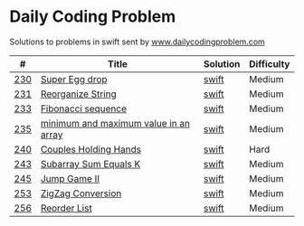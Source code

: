 # Daily Coding Problem


Solutions to problems in swift sent by www.dailycodingproblem.com

| # | Title | Solution | Difficulty |
|---| ----- | -------- | ---------- |
|[230](https://www.dailycodingproblem.com)|[Super Egg drop ](https://leetcode.com/problems/super-egg-drop/) | [swift](./source/230.swift)|Medium|
|[231](https://www.dailycodingproblem.com)|[Reorganize String ](https://leetcode.com/problems/reorganize-string/) | [swift](./source/231.swift)|Medium|
|[233](https://www.dailycodingproblem.com)|[Fibonacci sequence ](https://leetcode.com/problems/fibonacci-number/) | [swift](./source/233.swift)|Medium|
|[235](https://www.dailycodingproblem.com)|[minimum and maximum value in an array ](https://leetcode.com/) | [swift](./source/235.swift)|Medium|
|[240](https://www.dailycodingproblem.com)|[Couples Holding Hands](https://leetcode.com/problems/couples-holding-hands/) | [swift](./source/240.swift)|Hard|
|[243](https://www.dailycodingproblem.com)|[Subarray Sum Equals K](https://leetcode.com/problems/subarray-sum-equals-k/) | [swift](./source/243.swift)|Medium|
|[245](https://www.dailycodingproblem.com)|[Jump Game II](https://leetcode.com/problems/jump-game-ii/) | [swift](./source/245.swift)|Medium|
|[253](https://www.dailycodingproblem.com)|[ZigZag Conversion](https://leetcode.com/problems/zigzag-conversion/) | [swift](./source/253.swift)|Medium|
|[256](https://www.dailycodingproblem.com)|[Reorder List](https://leetcode.com/problems/reorder-list/) | [swift](./source/256.swift)|Medium|